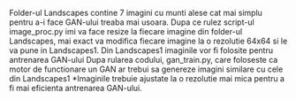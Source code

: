 Folder-ul Landscapes contine 7 imagini cu munti alese cat mai simplu pentru a-i face GAN-ului treaba mai usoara.
Dupa ce rulez script-ul image_proc.py imi va face resize la fiecare imagine din folder-ul Landscapes, mai exact va modifica fiecare imagine la o rezolutie 64x64 si le va pune in Landscapes1.
Din Landscapes1 imaginile vor fi folosite pentru antrenarea GAN-ului
Dupa rularea codului, gan_train.py, care foloseste ca motor de functionare un GAN ar trebui sa genereze imagini similare cu cele din Landscapes1
*Imaginile trebuie ajustate la o rezolutie mai mica pentru a fi mai eficienta antrenarea GAN-ului.
